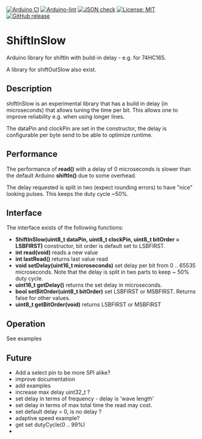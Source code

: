 
[![Arduino CI](https://github.com/RobTillaart/ShiftInSlow/workflows/Arduino%20CI/badge.svg)](https://github.com/marketplace/actions/arduino_ci)
[![Arduino-lint](https://github.com/RobTillaart/ShiftInSlow/actions/workflows/arduino-lint.yml/badge.svg)](https://github.com/RobTillaart/ShiftInSlow/actions/workflows/arduino-lint.yml)
[![JSON check](https://github.com/RobTillaart/ShiftInSlow/actions/workflows/jsoncheck.yml/badge.svg)](https://github.com/RobTillaart/ShiftInSlow/actions/workflows/jsoncheck.yml)
[![License: MIT](https://img.shields.io/badge/license-MIT-green.svg)](https://github.com/RobTillaart/ShiftInSlow/blob/master/LICENSE)
[![GitHub release](https://img.shields.io/github/release/RobTillaart/ShiftInSlow.svg?maxAge=3600)](https://github.com/RobTillaart/ShiftInSlow/releases)


# ShiftInSlow

Arduino library for shiftIn with build-in delay - e.g. for 74HC165.

A library for shiftOutSlow also exist.


## Description

shiftInSlow is an experimental library that has a build in delay (in microseconds) that allows tuning the time per bit. 
This allows one to improve reliability e.g. when using longer lines.

The dataPin and clockPin are set in the constructor, the delay is configurable per byte send to be able to optimize runtime.


## Performance

The performance of **read()** with a delay of 0 microseconds is slower than the default Arduino 
**shiftIn()** due to some overhead. 

The delay requested is split in two (expect rounding errors) to have "nice" looking pulses.
This keeps the duty cycle ~50%.


## Interface

The interface exists of the following functions:
- **ShiftInSlow(uint8_t dataPin, uint8_t clockPin, uint8_t bitOrder = LSBFIRST)** constructor, bit order is default set to LSBFIRST.
- **int read(void)** reads a new value
- **int lastRead()** returns last value read
- **void setDelay(uint16_t microseconds)** set delay per bit from 0 .. 65535 microseconds. Note that the delay is split in two parts to keep ~ 50% duty cycle.
- **uint16_t getDelay()** returns the set delay in microseconds.
- **bool setBitOrder(uint8_t bitOrder)** set LSBFIRST or MSBFIRST. Returns false for other values.
- **uint8_t getBitOrder(void)** returns LSBFIRST or MSBFIRST


## Operation

See examples


## Future

- Add a select pin to be more SPI alike?
- improve documentation
- add examples
- increase max delay uint32_t ? 
- set delay in terms of frequency - delay is 'wave length'
- set delay in terms of max total time the read may cost.
- set default delay = 0, is no delay ?
- adaptive speed example?
- get set dutyCycle(0 .. 99%)
-
